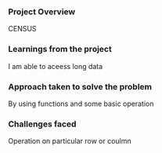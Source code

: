 ### Project Overview

 CENSUS


### Learnings from the project

 I am able to aceess long data


### Approach taken to solve the problem

 By using functions  and some basic operation


### Challenges faced

 Operation on particular row or coulmn


